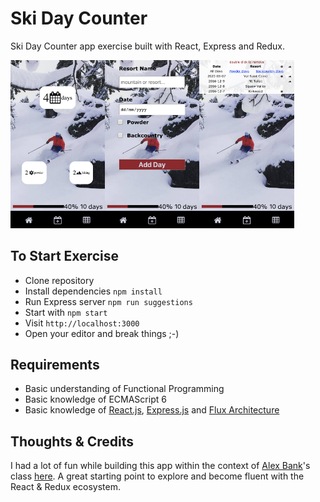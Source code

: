 # Ski Day Counter
Ski Day Counter app exercise built with React, Express and Redux.

<img src="./screenshot1.png" width="30%" align="left" />
<img src="./screenshot2.png" width="30%" align="left" />
<img src="./screenshot3.png" width="30%" />

## To Start Exercise
- Clone repository
- Install dependencies `npm install`
- Run Express server `npm run suggestions`
- Start with `npm start`
- Visit `http://localhost:3000`
- Open your editor and break things ;-)

## Requirements
- Basic understanding of Functional Programming
- Basic knowledge of ECMAScript 6
- Basic knowledge of [React.js](https://reactjs.org/), [Express.js](https://expressjs.com/) and [Flux Architecture](https://facebook.github.io/flux/)

## Thoughts & Credits
I had a lot of fun while building this app within the context of [Alex Bank](https://www.linkedin.com/learning/instructors/alex-banks)'s class [here](https://www.linkedin.com/learning-login/share?forceAccount=false&redirect=https%3A%2F%2Fwww.linkedin.com%2Flearning%2Flearning-redux%3Ftrk%3Dshare_ent_url). 
A great starting point to explore and become fluent with the React & Redux ecosystem.